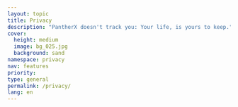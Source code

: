 ```yaml
---
layout: topic
title: Privacy
description: "PantherX doesn't track you: Your life, is yours to keep."
cover:
  height: medium
  image: bg_025.jpg
  background: sand
namespace: privacy
nav: features
priority:
type: general
permalink: /privacy/
lang: en
---
```

